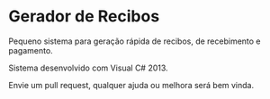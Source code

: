 # Gerador de Recibos

Pequeno sistema para geração rápida de recibos, de recebimento e pagamento.

Sistema desenvolvido com Visual C# 2013.

Envie um pull request, qualquer ajuda ou melhora será bem vinda.